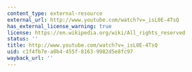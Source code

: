```yaml
---
content_type: external-resource
external_url: http://www.youtube.com/watch?v=_isL0E-4TsQ
has_external_license_warning: true
license: https://en.wikipedia.org/wiki/All_rights_reserved
status: ''
title: http://www.youtube.com/watch?v=_isL0E-4TsQ
uid: c1f4fb7e-a0b4-455f-8163-9982d5e8fc97
wayback_url: ''
---
```


